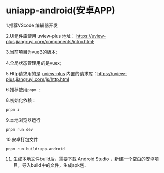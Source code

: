 # uniapp-android(安卓APP)

1.推荐VScode 编辑器开发

2.UI组件库使用 uview-plus 地址： https://uview-plus.jiangruyi.com/components/intro.html;

3.当前项目为vue3的版本;

4.全局状态管理用的是vuex;

5.Http请求用的是  [uview-plus](https://uview-plus.jiangruyi.com/) 内置的请求库：https://uview-plus.jiangruyi.com/js/http.html

6.推荐使用`pnpm `;

8.初始化依赖：

```
pnpm i
```

9.本地浏览器运行

```
pnpm run dev
```

10.安卓打包文件

```
pnpm run build:app-android
```

11. 生成本地文件build后，需要下载 Android Studio ，新建一个空白的安卓项目，导入build中的文件，生成apk包.